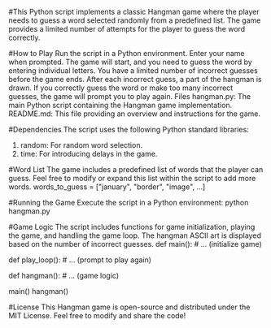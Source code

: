 #This Python script implements a classic Hangman game where the player needs to guess a word selected randomly from a predefined list. The game provides a limited number of attempts for the player to guess the word correctly.

#How to Play
Run the script in a Python environment.
Enter your name when prompted.
The game will start, and you need to guess the word by entering individual letters.
You have a limited number of incorrect guesses before the game ends.
After each incorrect guess, a part of the hangman is drawn.
If you correctly guess the word or make too many incorrect guesses, the game will prompt you to play again.
Files
hangman.py: The main Python script containing the Hangman game implementation.
README.md: This file providing an overview and instructions for the game.

#Dependencies
The script uses the following Python standard libraries:
1. random: For random word selection.
2. time: For introducing delays in the game.

#Word List
The game includes a predefined list of words that the player can guess. Feel free to modify or expand this list within the script to add more words.
words_to_guess = ["january", "border", "image", ...]

#Running the Game
Execute the script in a Python environment:
python hangman.py

#Game Logic
The script includes functions for game initialization, playing the game, and handling the game loop. The hangman ASCII art is displayed based on the number of incorrect guesses.
def main():
    # ... (initialize game)

def play_loop():
    # ... (prompt to play again)

def hangman():
    # ... (game logic)


main()
hangman()

#License
This Hangman game is open-source and distributed under the MIT License. Feel free to modify and share the code!
